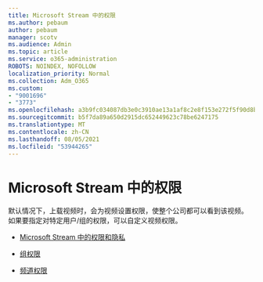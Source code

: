 ```yaml
---
title: Microsoft Stream 中的权限
ms.author: pebaum
author: pebaum
manager: scotv
ms.audience: Admin
ms.topic: article
ms.service: o365-administration
ROBOTS: NOINDEX, NOFOLLOW
localization_priority: Normal
ms.collection: Adm_O365
ms.custom:
- "9001696"
- "3773"
ms.openlocfilehash: a3b9fc034087db3e0c3910ae13a1af8c2e8f153e272f5f90d8b2efcc6afb8dbe
ms.sourcegitcommit: b5f7da89a650d2915dc652449623c78be6247175
ms.translationtype: MT
ms.contentlocale: zh-CN
ms.lasthandoff: 08/05/2021
ms.locfileid: "53944265"
---
```

# <a name="permissions-in-microsoft-stream"></a>Microsoft Stream 中的权限

默认情况下，上载视频时，会为视频设置权限，使整个公司都可以看到该视频。 如果要指定对特定用户/组的权限，可以自定义视频权限。

- [Microsoft Stream 中的权限和隐私](https://docs.microsoft.com/stream/portal-permissions)

- [组权限](https://docs.microsoft.com/stream/portal-permissions#group-permissions)

- [频道权限](https://docs.microsoft.com/stream/portal-permissions#channel-permissions)